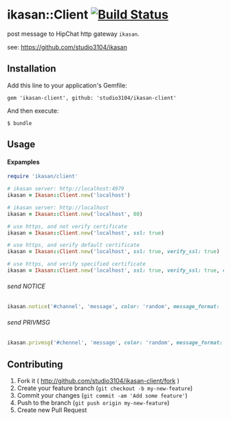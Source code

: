 # ikasan::Client [![Build Status](https://travis-ci.org/studio3104/ikasan-client.png)](https://travis-ci.org/studio3104/ikasan-client)

post message to HipChat http gateway `ikasan`.

see: https://github.com/studio3104/ikasan

## Installation

Add this line to your application's Gemfile:

    gem 'ikasan-client', github: 'studio3104/ikasan-client'

And then execute:

    $ bundle

## Usage

#### Expamples

```ruby
require 'ikasan/client'

# ikasan server: http://localhost:4979
ikasan = Ikasan::Client.new('localhost')

# ikasan server: http://localhost
ikasan = Ikasan::Client.new('localhost', 80)

# use https, and not verify certificate
ikasan = Ikasan::Client.new('localhost', ssl: true)

# use https, and verify default certificate
ikasan = Ikasan::Client.new('localhost', ssl: true, verify_ssl: true)

# use https, and verify specified certificate
ikasan = Ikasan::Client.new('localhost', ssl: true, verify_ssl: true, ca_file: '/path/to/ca_file')
```

###### send NOTICE

```ruby
ikasan.notice('#channel', 'message', color: 'random', message_format: 'text')
```

###### send PRIVMSG

```ruby
ikasan.privmsg('#chennel', 'message', color: 'random', message_format: 'text')
```

## Contributing

1. Fork it ( http://github.com/studio3104/ikasan-client/fork )
2. Create your feature branch (`git checkout -b my-new-feature`)
3. Commit your changes (`git commit -am 'Add some feature'`)
4. Push to the branch (`git push origin my-new-feature`)
5. Create new Pull Request
